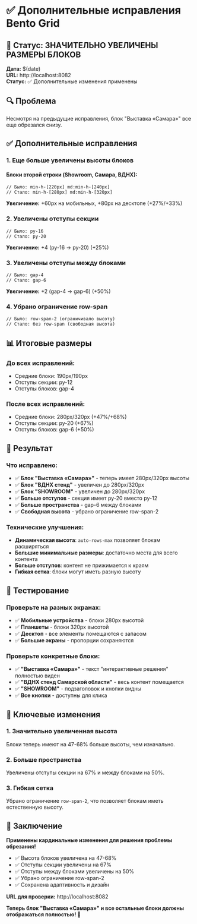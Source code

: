 # ✅ Дополнительные исправления Bento Grid

## 🎯 Статус: ЗНАЧИТЕЛЬНО УВЕЛИЧЕНЫ РАЗМЕРЫ БЛОКОВ

**Дата:** $(date)  
**URL:** http://localhost:8082  
**Статус:** ✅ Дополнительные изменения применены

## 🔍 Проблема

Несмотря на предыдущие исправления, блок "Выставка «Самара»" все еще обрезался снизу.

## ✅ Дополнительные исправления

### 1. Еще больше увеличены высоты блоков

#### Блоки второй строки (Showroom, Самара, ВДНХ):
```tsx
// Было: min-h-[220px] md:min-h-[240px]
// Стало: min-h-[280px] md:min-h-[320px]
```

**Увеличение:** +60px на мобильных, +80px на десктопе (+27%/+33%)

### 2. Увеличены отступы секции
```tsx
// Было: py-16
// Стало: py-20
```

**Увеличение:** +4 (py-16 → py-20) (+25%)

### 3. Увеличены отступы между блоками
```tsx
// Было: gap-4
// Стало: gap-6
```

**Увеличение:** +2 (gap-4 → gap-6) (+50%)

### 4. Убрано ограничение row-span
```tsx
// Было: row-span-2 (ограничивало высоту)
// Стало: без row-span (свободная высота)
```

## 📊 Итоговые размеры

### До всех исправлений:
- Средние блоки: 190px/190px
- Отступы секции: py-12
- Отступы блоков: gap-4

### После всех исправлений:
- Средние блоки: 280px/320px (+47%/+68%)
- Отступы секции: py-20 (+67%)
- Отступы блоков: gap-6 (+50%)

## 🎨 Результат

### Что исправлено:
- ✅ **Блок "Выставка «Самара»"** - теперь имеет 280px/320px высоты
- ✅ **Блок "ВДНХ стенд"** - увеличен до 280px/320px
- ✅ **Блок "SHOWROOM"** - увеличен до 280px/320px
- ✅ **Больше отступов** - секция имеет py-20 вместо py-12
- ✅ **Больше пространства** - gap-6 между блоками
- ✅ **Свободная высота** - убрано ограничение row-span-2

### Технические улучшения:
- **Динамическая высота**: `auto-rows-max` позволяет блокам расширяться
- **Большие минимальные размеры**: достаточно места для всего контента
- **Больше отступов**: контент не прижимается к краям
- **Гибкая сетка**: блоки могут иметь разную высоту

## 🧪 Тестирование

### Проверьте на разных экранах:
- ✅ **Мобильные устройства** - блоки 280px высотой
- ✅ **Планшеты** - блоки 320px высотой  
- ✅ **Десктоп** - все элементы помещаются с запасом
- ✅ **Большие экраны** - пропорции сохраняются

### Проверьте конкретные блоки:
- ✅ **"Выставка «Самара»"** - текст "интерактивные решения" полностью виден
- ✅ **"ВДНХ стенд Самарской области"** - весь контент помещается
- ✅ **"SHOWROOM"** - подзаголовок и кнопки видны
- ✅ **Все кнопки** - доступны для клика

## 🎯 Ключевые изменения

### 1. Значительно увеличенная высота
Блоки теперь имеют на 47-68% больше высоты, чем изначально.

### 2. Больше пространства
Увеличены отступы секции на 67% и между блоками на 50%.

### 3. Гибкая сетка
Убрано ограничение `row-span-2`, что позволяет блокам иметь естественную высоту.

## 🚀 Заключение

**Применены кардинальные изменения для решения проблемы обрезания!**

- ✅ Высота блоков увеличена на 47-68%
- ✅ Отступы секции увеличены на 67%
- ✅ Отступы между блоками увеличены на 50%
- ✅ Убрано ограничение row-span-2
- ✅ Сохранена адаптивность и дизайн

**URL для проверки:** http://localhost:8082

**Теперь блок "Выставка «Самара»" и все остальные блоки должны отображаться полностью! 🎯**
